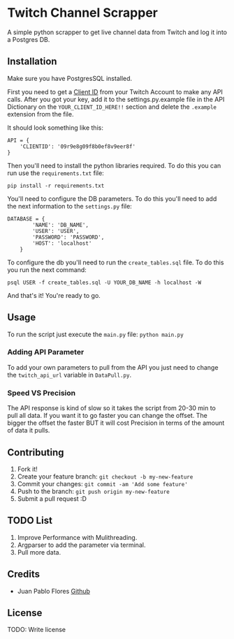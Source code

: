 # Twitch Channel Scrapper

A simple python scrapper to get live channel data from Twitch and log it
into a Postgres DB.

## Installation

Make sure you have PostgresSQL installed.

First you need to get a [Client ID](https://blog.twitch.tv/client-id-required-for-kraken-api-calls-afbb8e95f843#.r2896ndiq)
from your Twitch Account to make any API calls. After you got your key,
add it to the settings.py.example file in the API Dictionary on the 
`YOUR_CLIENT_ID_HERE!!` section and delete the `.example` extension from the file. 

It should look something like this:
```
API = {
    'CLIENTID': '09r9e8g09f8b0ef8v9eer8f'
}
 ```

Then you'll need to install the python libraries required. To
do this you can run use the `requirements.txt` file:

`pip install -r requirements.txt`

You'll need to configure the DB parameters. To do this you'll need to add the
next information to the `settings.py` file:

```
DATABASE = {
        'NAME': 'DB_NAME',
        'USER': 'USER',
        'PASSWORD': 'PASSWORD',
        'HOST': 'localhost'
    }
```

To configure the db you'll need to run the `create_tables.sql` file. To
do this you run the next command:

` psql USER -f create_tables.sql -U YOUR_DB_NAME -h localhost -W `

And that's it! You're ready to go.

## Usage

To run the script just execute the `main.py` file:
`python main.py`

### Adding API Parameter
To add your own parameters to pull from the API you just need to change
the `twitch_api_url` variable in `DataPull.py`.

### Speed VS Precision
The API response is kind of slow so it takes the script from 20-30 min
to pull all data. If you want it to go faster you can change the offset.
The bigger the offset the faster BUT it will cost Precision in terms of
the amount of data it pulls.

## Contributing
1. Fork it!
2. Create your feature branch: `git checkout -b my-new-feature`
3. Commit your changes: `git commit -am 'Add some feature'`
4. Push to the branch: `git push origin my-new-feature`
5. Submit a pull request :D

## TODO List
1. Improve Performance with Mulithreading.
2. Argparser to add the parameter via terminal.
3. Pull more data.

## Credits
- Juan Pablo Flores [Github](github.com/juanpflores)
## License
TODO: Write license
